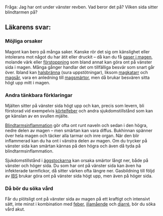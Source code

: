 Fråga: Jag har ont under vänster revben. Vad beror det på? Vilken sida sitter blindtarmen på?

Läkarens svar:
--------------

### Möjliga orsaker

Magont kan bero på många saker. Kanske rör det sig om känslighet eller intolerans mot något du har ätit eller druckit – då kan du få [gaser i magen](https://www.kry.se/fakta/gaser-i-magen/ "gaser-i-magen"), molande värk eller [förstoppning](https://www.kry.se/fakta/forstoppning/ "forstoppning") som bland annat kan göra ont på vänster sida i magen. Många gånger handlar det om tillfälliga besvär som snart går över. Ibland kan [halsbränna](https://www.kry.se/fakta/halsbranna/ "halsbranna") (sura uppstötningar), liksom [magkatarr](https://www.kry.se/fakta/magkatarr/ "magkatarr") och [magsår](https://www.kry.se/fakta/magsar/ "magsar"), vara en anledning till [magsmärtor](https://www.kry.se/fakta/ont-i-magen/ "magsmartor"), men då brukar besvären sitta högt upp mitt i magen.

### Andra tänkbara förklaringar

Mjälten sitter på vänster sida högt upp och kan, precis som levern, bli förstorad vid exempelvis [körtelfeber](https://www.kry.se/fakta/kortelfeber/ "kortelfeber") och andra sjukdomstillstånd som kan ge känslan av en svullen mjälte.

[Blindtarmsinflammation](https://www.kry.se/fakta/blindtarmsinflammation/ "blindtarmsinflammation") gör ofta ont runt naveln och sedan i den högra, nedre delen av magen – men smärtan kan vara diffus. Bukhinnan spänner över hela magen och täcker alla tarmar och inre organ. När den blir inflammerad kan du ha ont i vänstra delen av magen. Om du trycker på vänster sida kan smärtan kännas på den högra och även då tyda på blindtarmsinflammation.

Sjukdomstillstånd i [äggstockarna](https://www.kry.se/fakta/ont-i-aggstockarna/ "aggstockarna") kan orsaka smärtor långt ner, både på vänster och höger sida. Du som har ont på vänster sida kan även ha infekterade tarmfickor, då sitter värken ofta längre ner. Gasbildning till följd av [IBS](https://www.kry.se/fakta/ibs/ "ibs") brukar göra ont på vänster sida högt upp, men även på höger sida.

### Då bör du söka vård

Får du plötsligt ont på vänster sida av magen på ett kraftigt och intensivt sätt, inte minst i kombination med [feber](https://www.kry.se/fakta/feber/ "feber"), [illamående](https://www.kry.se/fakta/illamaende/ "illamaende") och [diarré](https://www.kry.se/fakta/diarre/ "diarre"), bör du söka vård akut.